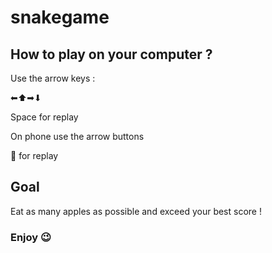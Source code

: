 # snakegame
<h2>How to play on your computer ?</h2>

<p>Use the arrow keys : </p>
<p>⬅⬆➡⬇</p>
<p>Space for replay</p>

<p>On phone use the arrow buttons</p>
<p>🔄 for replay</p>

<h2>Goal</h2>
<p>Eat as many apples as possible and exceed your best score !</p>

<h3>Enjoy 😉</h3>
